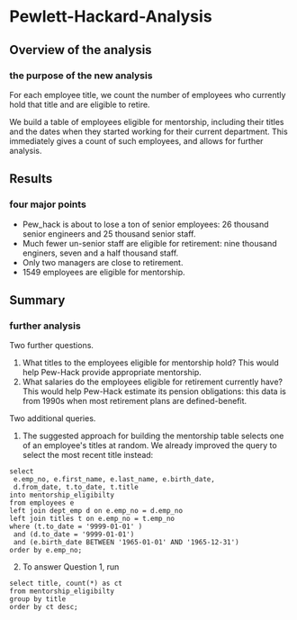 # Pewlett-Hackard-Analysis


## Overview of the analysis
### the purpose of the new analysis

 For each employee title, we count the number of employees who currently hold that title and are eligible to retire.

 We build a table of employees eligible for mentorship, including their titles and the dates when they started working for their current department. This immediately gives a count of such employees, and allows for further analysis.


## Results
### four major points

 - Pew_hack is about to lose a ton of senior employees: 26 thousand senior engineers and 25 thousand senior staff.
 - Much fewer un-senior staff are eligible for retirement: nine thousand enginers, seven and a half thousand staff.
 - Only two managers are close to retirement.
 - 1549 employees are eligible for mentorship.


## Summary
### further analysis

Two further questions.
1. What titles to the employees eligible for mentorship hold? This would help Pew-Hack provide appropriate mentorship.
2. What salaries do the employees eligible for retirement currently have? This would help Pew-Hack estimate its pension obligations: this data is from 1990s when most retirement plans are defined-benefit.

Two additional queries.

1. The suggested approach for building the mentorship table selects one of an employee's titles at random. We already improved the query to select the most recent title instead:
```
select
 e.emp_no, e.first_name, e.last_name, e.birth_date,
 d.from_date, t.to_date, t.title
into mentorship_eligibilty
from employees e
left join dept_emp d on e.emp_no = d.emp_no
left join titles t on e.emp_no = t.emp_no
where (t.to_date = '9999-01-01' )
 and (d.to_date = '9999-01-01')
 and (e.birth_date BETWEEN '1965-01-01' AND '1965-12-31')
order by e.emp_no;
```
2. To answer Question 1, run
```
select title, count(*) as ct
from mentorship_eligibilty
group by title
order by ct desc;
```

